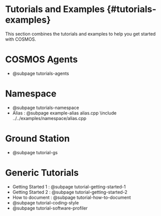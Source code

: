 # Tutorials and Examples {#tutorials-examples} 

This section combines the tutorials and examples to help you get started with COSMOS.

# COSMOS Agents

* @subpage tutorials-agents

# Namespace

* @subpage tutorials-namespace
* Alias : @subpage example-alias alias.cpp
\include ../../examples/namespace/alias.cpp

# Ground Station

* @subpage tutorial-gs

# Generic Tutorials
* Getting Started 1 : @subpage tutorial-getting-started-1
* Getting Started 2 : @subpage tutorial-getting-started-2
* How to document : @subpage tutorial-how-to-document
* @subpage tutorial-coding-style
* @subpage tutorial-software-profiler

